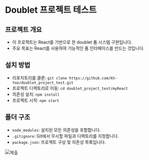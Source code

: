 # Doublet 프로젝트 테스트

## 프로젝트 개요
- 이 프로젝트는 React를 기반으로 한 doublet 폼 시스템 구현입니다.
- 주요 목표는 React를 사용하여 기능적인 폼 인터페이스를 만드는 것입니다.

## 설치 방법
- 리포지토리를 클론: `git clone https://github.com/kh-Yoo/doublet_project_test.git`
- 프로젝트 디렉토리로 이동: `cd doublet_project_test/myReact`
- 의존성 설치: `npm install`
- 프로젝트 시작: `npm start`

## 폴더 구조
- `node_modules`: 설치된 모든 의존성을 포함합니다.
- `.gitignore`: Git에서 무시할 파일과 디렉토리를 지정합니다.
- `package.json`: 프로젝트 구성 및 의존성 목록입니다.

![제출](https://github.com/user-attachments/assets/8f5b73c6-407d-4ea2-8e46-52f8105b72d8)
